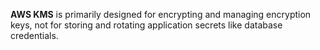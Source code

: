 **AWS KMS** is primarily designed for encrypting and managing encryption keys, not for storing and rotating application secrets like database credentials.